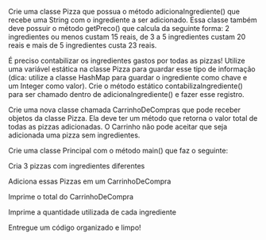 Crie uma classe Pizza que possua o método adicionaIngrediente() que recebe uma String com o ingrediente a ser adicionado. Essa classe também deve possuir o método getPreco() que calcula da seguinte forma: 2 ingredientes ou menos custam 15 reais, de 3 a 5 ingredientes custam 20 reais e mais de 5 ingredientes custa 23 reais.

É preciso contabilizar os ingredientes gastos por todas as pizzas! Utilize uma variável estática na classe Pizza para guardar esse tipo de informação (dica: utilize a classe HashMap para guardar o ingrediente como chave e um Integer como valor). Crie o método estático contabilizaIngrediente() para ser chamado dentro de adicionaIngrediente() e fazer esse registro.

Crie uma nova classe chamada CarrinhoDeCompras que pode receber objetos da classe Pizza. Ela deve ter um método que retorna o valor total de todas as pizzas adicionadas. O Carrinho não pode aceitar que seja adicionada uma pizza sem ingredientes.

Crie uma classe Principal com o método main() que faz o seguinte:

Cria 3 pizzas com ingredientes diferentes

Adiciona essas Pizzas em um CarrinhoDeCompra

Imprime o total do CarrinhoDeCompra

Imprime a quantidade utilizada de cada ingrediente

Entregue um código organizado e limpo!

